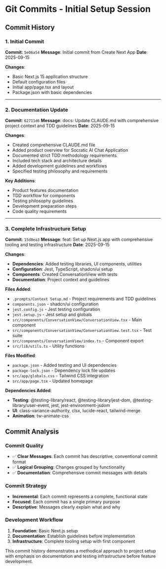 # Git Commits - Initial Setup Session

## Commit History

### 1. Initial Commit
**Commit**: `5e06a54`
**Message**: Initial commit from Create Next App
**Date**: 2025-09-15

**Changes**:
- Basic Next.js 15 application structure
- Default configuration files
- Initial app/page.tsx and layout
- Package.json with basic dependencies

---

### 2. Documentation Update
**Commit**: `62711d6`
**Message**: docs: Update CLAUDE.md with comprehensive project context and TDD guidelines
**Date**: 2025-09-15

**Changes**:
- Created comprehensive CLAUDE.md file
- Added product overview for Socratic AI Chat Application
- Documented strict TDD methodology requirements
- Included tech stack and architecture details
- Added development guidelines and workflows
- Specified testing philosophy and requirements

**Key Additions**:
- Product features documentation
- TDD workflow for components
- Testing philosophy guidelines
- Development preparation steps
- Code quality requirements

---

### 3. Complete Infrastructure Setup
**Commit**: `15d0ea3`
**Message**: feat: Set up Next.js app with comprehensive tooling and testing infrastructure
**Date**: 2025-09-15

**Changes**:
- **Dependencies**: Added testing libraries, UI components, utilities
- **Configuration**: Jest, TypeScript, shadcn/ui setup
- **Components**: Created ConversationView with tests
- **Documentation**: Project context and guidelines

**Files Added**:
- `.prompts/Context Setup.md` - Project requirements and TDD guidelines
- `components.json` - shadcn/ui configuration
- `jest.config.js` - Jest testing configuration
- `jest.setup.js` - Jest setup and globals
- `src/components/ConversationView/ConversationView.tsx` - Main component
- `src/components/ConversationView/ConversationView.test.tsx` - Test suite
- `src/components/ConversationView/index.ts` - Component export
- `src/lib/utils.ts` - Utility functions

**Files Modified**:
- `package.json` - Added testing and UI dependencies
- `package-lock.json` - Dependency lock file updates
- `src/app/globals.css` - Tailwind CSS integration
- `src/app/page.tsx` - Updated homepage

**Dependencies Added**:
- **Testing**: @testing-library/react, @testing-library/jest-dom, @testing-library/user-event, jest, jest-environment-jsdom
- **UI**: class-variance-authority, clsx, lucide-react, tailwind-merge
- **Animation**: tw-animate-css

## Commit Analysis

### Commit Quality
- ✅ **Clear Messages**: Each commit has descriptive, conventional commit format
- ✅ **Logical Grouping**: Changes grouped by functionality
- ✅ **Documentation**: Comprehensive commit messages with details

### Commit Strategy
- **Incremental**: Each commit represents a complete, functional state
- **Focused**: Each commit has a single primary purpose
- **Descriptive**: Messages clearly explain what and why

### Development Workflow
1. **Foundation**: Basic Next.js setup
2. **Documentation**: Establish guidelines before implementation
3. **Infrastructure**: Complete tooling setup with first component

This commit history demonstrates a methodical approach to project setup with emphasis on documentation and testing infrastructure before feature development.